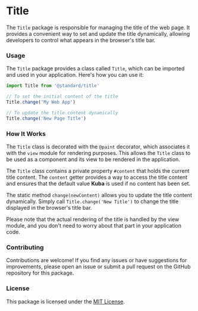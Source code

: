 # Title

The `Title` package is responsible for managing the title of the web page. It provides a convenient way to set and update the title dynamically, allowing developers to control what appears in the browser's title bar.

### Usage

The `Title` package provides a class called `Title`, which can be imported and used in your application. Here's how you can use it:

```js
import Title from '@standard/title'

// To set the initial content of the title
Title.change('My Web App')

// To update the title content dynamically
Title.change('New Page Title')
```

### How It Works

The `Title` class is decorated with the `@paint` decorator, which associates it with the `view` module for rendering purposes. This allows the `Title` class to be used as a component and its view to be rendered in the application.

The `Title` class contains a private property `#content` that holds the current title content. The `content` getter provides a way to access the title content and ensures that the default value **Kuba** is used if no content has been set.

The static method `change(newContent)` allows you to update the title content dynamically. Simply call `Title.change('New Title')` to change the title displayed in the browser's title bar.

Please note that the actual rendering of the title is handled by the view module, and you don't need to worry about that part in your application code.

### Contributing

Contributions are welcome! If you find any issues or have suggestions for improvements, please open an issue or submit a pull request on the GitHub repository for this package.

### License

This package is licensed under the [MIT License](https://opensource.org/licenses/MIT).
